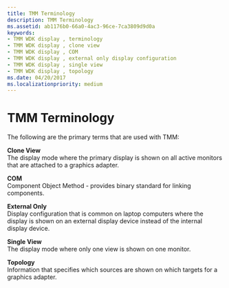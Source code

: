 ```yaml
---
title: TMM Terminology
description: TMM Terminology
ms.assetid: ab1176b0-66a0-4ac3-96ce-7ca3809d9d0a
keywords:
- TMM WDK display , terminology
- TMM WDK display , clone view
- TMM WDK display , COM
- TMM WDK display , external only display configuration
- TMM WDK display , single view
- TMM WDK display , topology
ms.date: 04/20/2017
ms.localizationpriority: medium
---
```


# TMM Terminology


The following are the primary terms that are used with TMM:

<span id="Clone_View"></span><span id="clone_view"></span><span id="CLONE_VIEW"></span>**Clone View**  
The display mode where the primary display is shown on all active monitors that are attached to a graphics adapter.

<span id="COM"></span><span id="com"></span>**COM**  
Component Object Method - provides binary standard for linking components.

<span id="External_Only"></span><span id="external_only"></span><span id="EXTERNAL_ONLY"></span>**External Only**  
Display configuration that is common on laptop computers where the display is shown on an external display device instead of the internal display device.

<span id="Single_View"></span><span id="single_view"></span><span id="SINGLE_VIEW"></span>**Single View**  
The display mode where only one view is shown on one monitor.

<span id="Topology"></span><span id="topology"></span><span id="TOPOLOGY"></span>**Topology**  
Information that specifies which sources are shown on which targets for a graphics adapter.

 

 





